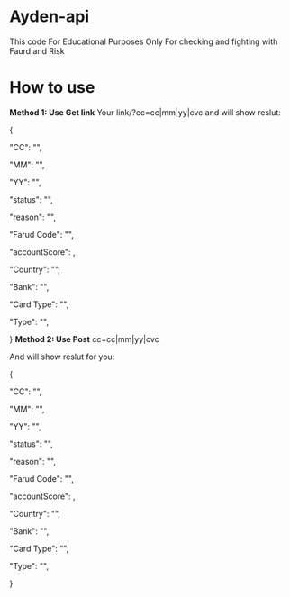 # Ayden-api
This code For Educational Purposes Only
For checking and fighting with Faurd and Risk

# How to use

**Method 1: Use Get link**
Your link/?cc=cc|mm|yy|cvc and will show reslut:

{
   
   "CC": "",
    
   "MM": "",
   
   "YY": "",
    
   "status": "",
   
   "reason": "",
   
   "Farud Code": "",
   
   "accountScore": ,
   
   "Country": "",
    
   "Bank": "",
    
   "Card Type": "",
    
   "Type": "",
   
   
}
**Method 2: Use Post**
cc=cc|mm|yy|cvc

And will show reslut for you:

{
   
   "CC": "",
    
   "MM": "",
   
   "YY": "",
    
   "status": "",
   
   "reason": "",
   
   "Farud Code": "",
   
   "accountScore": ,
   
   "Country": "",
    
   "Bank": "",
    
   "Card Type": "",
    
   "Type": "",
   
}
